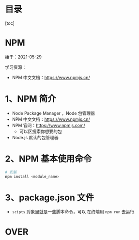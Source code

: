 # 目录

[toc]



# NPM

始于：2021-05-29

学习资源：

- NPM 中文文档：https://www.npmjs.cn/





# 1、NPM 简介

- Node Package Manager ，Node 包管理器
- NPM 中文文档：https://www.npmjs.cn/
- NPM 官网：https://www.npmjs.com/
  - 可以区搜索你想要的包
- Node.js 默认的包管理器





# 2、NPM 基本使用命令

```sh
# 安装
npm install <module_name>
```



# 3、package.json 文件

- `scipts` 对象里就是一些脚本命令，可以 在终端用 `npm run` 去运行













# OVER



